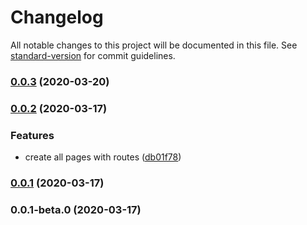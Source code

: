 # Changelog

All notable changes to this project will be documented in this file. See [standard-version](https://github.com/conventional-changelog/standard-version) for commit guidelines.

### [0.0.3](https://github.com/stephanogiuseppe/study-scheduling-front-react/compare/v0.0.2...v0.0.3) (2020-03-20)

### [0.0.2](https://github.com/stephanogiuseppe/study-scheduling-front-react/compare/v0.0.1...v0.0.2) (2020-03-17)


### Features

* create all pages with routes ([db01f78](https://github.com/stephanogiuseppe/study-scheduling-front-react/commit/db01f787671d9a810d645ac822e04fe5170cd69f))

### [0.0.1](https://github.com/stephanogiuseppe/study-scheduling-front-react/compare/v0.0.1-beta.0...v0.0.1) (2020-03-17)

### 0.0.1-beta.0 (2020-03-17)
